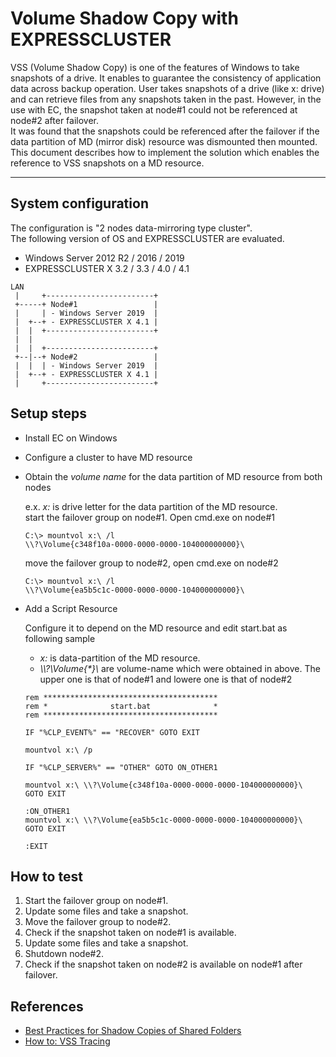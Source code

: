 # Volume Shadow Copy with EXPRESSCLUSTER

VSS (Volume Shadow Copy) is one of the features of Windows to take snapshots of a drive. It enables to guarantee the consistency of application data across backup operation.
User takes snapshots of a drive (like x: drive) and can retrieve files from any snapshots taken in the past.
However, in the use with EC, the snapshot taken at node#1 could not be referenced at node#2 after failover.  
It was found that the snapshots could be referenced after the failover if the data partition of MD (mirror disk) resource was dismounted then mounted. This document describes how to implement the solution which enables the reference to VSS snapshots on a MD resource.

----

## System configuration

The configuration is "2 nodes data-mirroring type cluster".  
The following version of OS and EXPRESSCLUSTER are evaluated.

  - Windows Server 2012 R2 / 2016 / 2019
  - EXPRESSCLUSTER X 3.2 / 3.3 / 4.0 / 4.1

  ```
  LAN
   |     +------------------------+
   +-----+ Node#1                 |
   |     | - Windows Server 2019  |
   |  +--+ - EXPRESSCLUSTER X 4.1 |
   |  |  +------------------------+
   |  |
   |  |  +------------------------+
   +--|--+ Node#2                 |
   |  |  | - Windows Server 2019  |
   |  +--+ - EXPRESSCLUSTER X 4.1 |
   |     +------------------------+
  ```

## Setup steps

- Install EC on Windows
- Configure a cluster to have MD resource
- Obtain the *volume name* for the data partition of MD resource from both nodes 

	e.x. *x:* is drive letter for the data partition of the MD resource.  
	start the failover group on node#1. Open cmd.exe on node#1

	```
	C:\> mountvol x:\ /l
	\\?\Volume{c348f10a-0000-0000-0000-104000000000}\
	```

	move the failover group to node#2, open cmd.exe on node#2

	```
	C:\> mountvol x:\ /l
	\\?\Volume{ea5b5c1c-0000-0000-0000-104000000000}\
	```


- Add a Script Resource

  Configure it to depend on the MD resource and edit start.bat as following sample

	- *x:* is data-partition of the MD resource. 
	- *\\\\?\\Volume{\*}\\* are volume-name which were obtained in above. The upper one is that of node#1 and lowere one is that of node#2

	```
	rem ***************************************
	rem *              start.bat              *
	rem ***************************************
	
	IF "%CLP_EVENT%" == "RECOVER" GOTO EXIT

	mountvol x:\ /p

	IF "%CLP_SERVER%" == "OTHER" GOTO ON_OTHER1
	
	mountvol x:\ \\?\Volume{c348f10a-0000-0000-0000-104000000000}\
	GOTO EXIT
	
	:ON_OTHER1
	mountvol x:\ \\?\Volume{ea5b5c1c-0000-0000-0000-104000000000}\
	GOTO EXIT
	
	:EXIT
	```

## How to test
1. Start the failover group on node#1.
1. Update some files and take a snapshot.
1. Move the failover group to node#2.
1. Check if the snapshot taken on node#1 is available.
1. Update some files and take a snapshot.
1. Shutdown node#2.
1. Check if the snapshot taken on node#2 is available on node#1 after failover.

<!--
## Enable Shadow Copies with EXPRESSCLUSTER
Enable shadow copies with a Disk/Hybrid Disk/Mirror Disk Resource of EXPRESSCLUSTER to take over a history of shadow copies. For more detail, please check [EnableShadowCopies.md](https://github.com/EXPRESSCLUSTER/Volume-Shadow-Copy-Service/blob/master/EnableShadowCopies.md).
-->

## References

- [Best Practices for Shadow Copies of Shared Folders](http://technet.microsoft.com/en-us/library/cc753975.aspx)
- [How to: VSS Tracing](https://docs.microsoft.com/en-us/archive/blogs/supportingwindows/how-to-vss-tracing)

